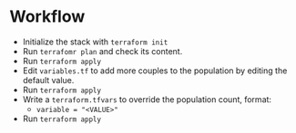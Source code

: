 # Workflow

* Initialize the stack with `terraform init`
* Run `terrafomr plan` and check its content.
* Run `terraform apply`
* Edit `variables.tf` to add more couples to the population by editing the default value.
* Run `terraform apply`
* Write a `terraform.tfvars` to override the population count, format:
  * `variable = "<VALUE>"`
* Run `terraform apply`
